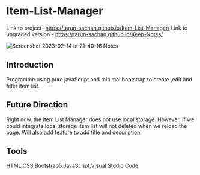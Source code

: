 # Item-List-Manager

Link to project- https://tarun-sachan.github.io/Item-List-Manager/
Link to upgraded version - https://tarun-sachan.github.io/Keep-Notes/

![Screenshot 2023-02-14 at 21-40-16 Notes](https://user-images.githubusercontent.com/117214735/218793594-9a09f602-acb5-4872-a59d-3084c5d1fd9b.png)


## Introduction

 Programme using pure javaScript and minimal bootstrap to create ,edit and filter item list.
    

## Future Direction

  Right now, the Item List Manager does not use local storage. However, if we could integrate local storage item list will not deleted when we reload the page.
  Will also add feature to add title and description.
    

## Tools

  HTML,CSS,Bootstrap5,JavaScript,Visual Studio Code



